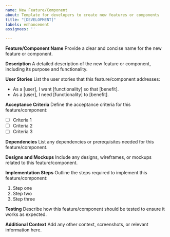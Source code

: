 ```yaml
---
name: New Feature/Component
about: Template for developers to create new features or components
title: "[DEVELOPMENT]"
labels: enhancement
assignees: ''

---
```


**Feature/Component Name**
Provide a clear and concise name for the new feature or component.

**Description**
A detailed description of the new feature or component, including its purpose and functionality.

**User Stories**
List the user stories that this feature/component addresses:
- As a [user], I want [functionality] so that [benefit].
- As a [user], I need [functionality] to [benefit].

**Acceptance Criteria**
Define the acceptance criteria for this feature/component:
- [ ] Criteria 1
- [ ] Criteria 2
- [ ] Criteria 3

**Dependencies**
List any dependencies or prerequisites needed for this feature/component.

**Designs and Mockups**
Include any designs, wireframes, or mockups related to this feature/component.

**Implementation Steps**
Outline the steps required to implement this feature/component:
1. Step one
2. Step two
3. Step three

**Testing**
Describe how this feature/component should be tested to ensure it works as expected.

**Additional Context**
Add any other context, screenshots, or relevant information here.
